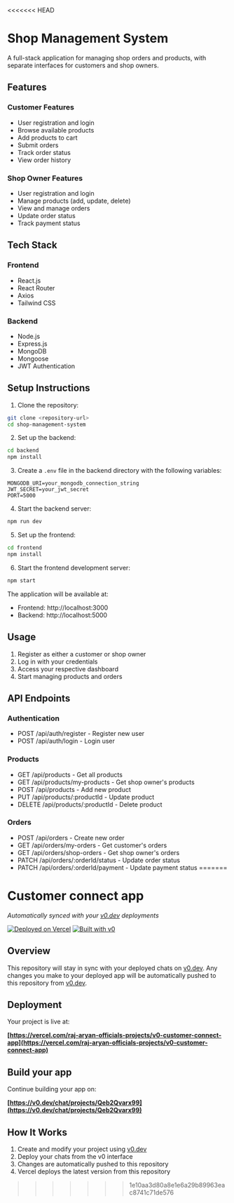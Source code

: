 <<<<<<< HEAD
# Shop Management System

A full-stack application for managing shop orders and products, with separate interfaces for customers and shop owners.

## Features

### Customer Features
- User registration and login
- Browse available products
- Add products to cart
- Submit orders
- Track order status
- View order history

### Shop Owner Features
- User registration and login
- Manage products (add, update, delete)
- View and manage orders
- Update order status
- Track payment status

## Tech Stack

### Frontend
- React.js
- React Router
- Axios
- Tailwind CSS

### Backend
- Node.js
- Express.js
- MongoDB
- Mongoose
- JWT Authentication

## Setup Instructions

1. Clone the repository:
```bash
git clone <repository-url>
cd shop-management-system
```

2. Set up the backend:
```bash
cd backend
npm install
```

3. Create a `.env` file in the backend directory with the following variables:
```
MONGODB_URI=your_mongodb_connection_string
JWT_SECRET=your_jwt_secret
PORT=5000
```

4. Start the backend server:
```bash
npm run dev
```

5. Set up the frontend:
```bash
cd frontend
npm install
```

6. Start the frontend development server:
```bash
npm start
```

The application will be available at:
- Frontend: http://localhost:3000
- Backend: http://localhost:5000

## Usage

1. Register as either a customer or shop owner
2. Log in with your credentials
3. Access your respective dashboard
4. Start managing products and orders

## API Endpoints

### Authentication
- POST /api/auth/register - Register new user
- POST /api/auth/login - Login user

### Products
- GET /api/products - Get all products
- GET /api/products/my-products - Get shop owner's products
- POST /api/products - Add new product
- PUT /api/products/:productId - Update product
- DELETE /api/products/:productId - Delete product

### Orders
- POST /api/orders - Create new order
- GET /api/orders/my-orders - Get customer's orders
- GET /api/orders/shop-orders - Get shop owner's orders
- PATCH /api/orders/:orderId/status - Update order status
- PATCH /api/orders/:orderId/payment - Update payment status
=======
# Customer connect app

*Automatically synced with your [v0.dev](https://v0.dev) deployments*

[![Deployed on Vercel](https://img.shields.io/badge/Deployed%20on-Vercel-black?style=for-the-badge&logo=vercel)](https://vercel.com/raj-aryan-officials-projects/v0-customer-connect-app)
[![Built with v0](https://img.shields.io/badge/Built%20with-v0.dev-black?style=for-the-badge)](https://v0.dev/chat/projects/Qeb2Qvarx99)

## Overview

This repository will stay in sync with your deployed chats on [v0.dev](https://v0.dev).
Any changes you make to your deployed app will be automatically pushed to this repository from [v0.dev](https://v0.dev).

## Deployment

Your project is live at:

**[https://vercel.com/raj-aryan-officials-projects/v0-customer-connect-app](https://vercel.com/raj-aryan-officials-projects/v0-customer-connect-app)**

## Build your app

Continue building your app on:

**[https://v0.dev/chat/projects/Qeb2Qvarx99](https://v0.dev/chat/projects/Qeb2Qvarx99)**

## How It Works

1. Create and modify your project using [v0.dev](https://v0.dev)
2. Deploy your chats from the v0 interface
3. Changes are automatically pushed to this repository
4. Vercel deploys the latest version from this repository
>>>>>>> 1e10aa3d80a8e1e6a29b89963eac8741c71de576
